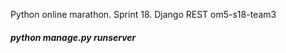 Python online marathon. Sprint 18.
Django REST
om5-s18-team3


###### **python manage.py runserver**
